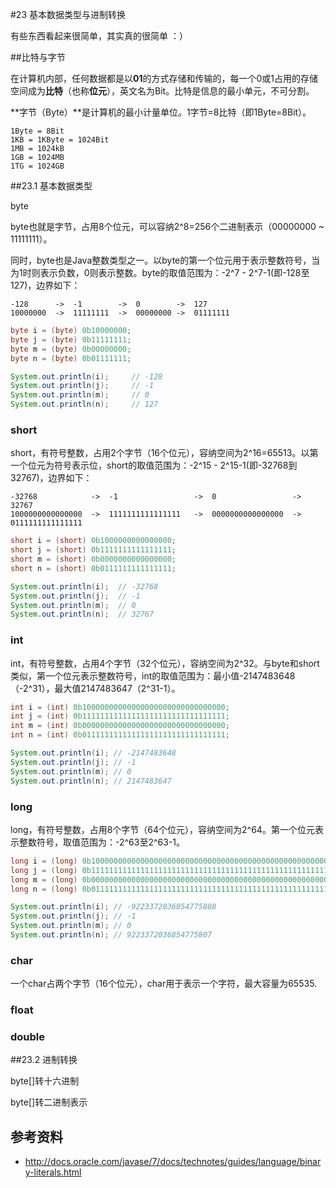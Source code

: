 #23 基本数据类型与进制转换

有些东西看起来很简单，其实真的很简单 ：）

##比特与字节

在计算机内部，任何数据都是以**01**的方式存储和传输的，每一个0或1占用的存储空间成为**比特**（也称**位元**），英文名为Bit。比特是信息的最小单元，不可分割。

**字节（Byte）**是计算机的最小计量单位。1字节=8比特（即1Byte=8Bit）。

```
1Byte = 8Bit
1KB = 1KByte = 1024Bit
1MB = 1024kB
1GB = 1024MB
1TG = 1024GB
```

##23.1 基本数据类型

byte

byte也就是字节，占用8个位元，可以容纳2^8=256个二进制表示（00000000 ~ 11111111）。

同时，byte也是Java整数类型之一。以byte的第一个位元用于表示整数符号，当为1时则表示负数，0则表示整数。byte的取值范围为：-2^7 - 2^7-1(即-128至127)，边界如下：

```
-128      ->  -1        ->  0        ->  127
10000000  ->  11111111  ->  00000000 ->  01111111     
```

```Java
byte i = (byte) 0b10000000;
byte j = (byte) 0b11111111;
byte m = (byte) 0b00000000;
byte n = (byte) 0b01111111;

System.out.println(i);     // -128
System.out.println(j);     // -1
System.out.println(m);     // 0
System.out.println(n);     // 127
```

### short

short，有符号整数，占用2个字节（16个位元），容纳空间为2^16=65513。以第一个位元为符号表示位，short的取值范围为：-2^15 - 2^15-1(即-32768到32767)，边界如下：

```
-32768            ->  -1                 ->  0                 -> 32767
1000000000000000  ->  1111111111111111   ->  0000000000000000  -> 0111111111111111
```

```Java
short i = (short) 0b1000000000000000;
short j = (short) 0b1111111111111111;
short m = (short) 0b0000000000000000;
short n = (short) 0b0111111111111111;

System.out.println(i);  // -32768
System.out.println(j);  // -1
System.out.println(m);  // 0
System.out.println(n);  // 32767
```

### int

int，有符号整数，占用4个字节（32个位元），容纳空间为2^32。与byte和short类似，第一个位元表示整数符号，int的取值范围为：最小值-2147483648（-2^31），最大值2147483647（2^31-1）。

```Java
int i = (int) 0b10000000000000000000000000000000;
int j = (int) 0b11111111111111111111111111111111;
int m = (int) 0b00000000000000000000000000000000;
int n = (int) 0b01111111111111111111111111111111;

System.out.println(i); // -2147483648
System.out.println(j); // -1
System.out.println(m); // 0
System.out.println(n); // 2147483647
```

### long 

long，有符号整数，占用8个字节（64个位元），容纳空间为2^64。第一个位元表示整数符号，取值范围为：-2^63至2^63-1。

```Java
long i = (long) 0b1000000000000000000000000000000000000000000000000000000000000000L;
long j = (long) 0b1111111111111111111111111111111111111111111111111111111111111111L;
long m = (long) 0b0000000000000000000000000000000000000000000000000000000000000000L;
long n = (long) 0b0111111111111111111111111111111111111111111111111111111111111111L;

System.out.println(i); // -9223372036854775808
System.out.println(j); // -1
System.out.println(m); // 0
System.out.println(n); // 9223372036854775807
```

### char
一个char占两个字节（16个位元），char用于表示一个字符，最大容量为65535.

### float

### double

##23.2 进制转换

byte[]转十六进制

byte[]转二进制表示

## 参考资料
* http://docs.oracle.com/javase/7/docs/technotes/guides/language/binary-literals.html
